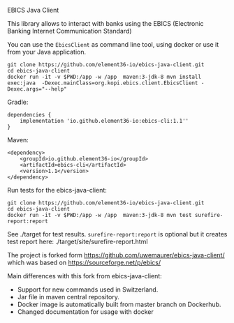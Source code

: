 EBICS Java Client 

This library allows to interact with banks using the EBICS (Electronic Banking Internet Communication Standard)

You can use the `EbicsClient` as command line tool, using docker or use it from your Java application.

```
git clone https://github.com/element36-io/ebics-java-client.git
cd ebics-java-client
docker run -it -v $PWD:/app -w /app  maven:3-jdk-8 mvn install exec:java  -Dexec.mainClass=org.kopi.ebics.client.EbicsClient -Dexec.args="--help" 
```

Gradle:
```
dependencies {
    implementation 'io.github.element36-io:ebics-cli:1.1''
}
```

Maven: 

```
<dependency>
    <groupId>io.github.element36-io</groupId>
    <artifactId>ebics-cli</artifactId>
    <version>1.1</version>
</dependency>
```

Run tests for the ebics-java-client: 

```
git clone https://github.com/element36-io/ebics-java-client.git
cd ebics-java-client
docker run -it -v $PWD:/app -w /app  maven:3-jdk-8 mvn test surefire-report:report

```

See ./target for test results. `surefire-report:report` is optional but it creates test report here: ./target/site/surefire-report.html  


The project is forked form https://github.com/uwemaurer/ebics-java-client/
which was based on https://sourceforge.net/p/ebics/

Main differences with this fork from ebics-java-client:

- Support for new commands used in Switzerland.
- Jar file in maven central repository.
- Docker image is automatically built from master branch on Dockerhub. 
- Changed documentation for usage with docker
